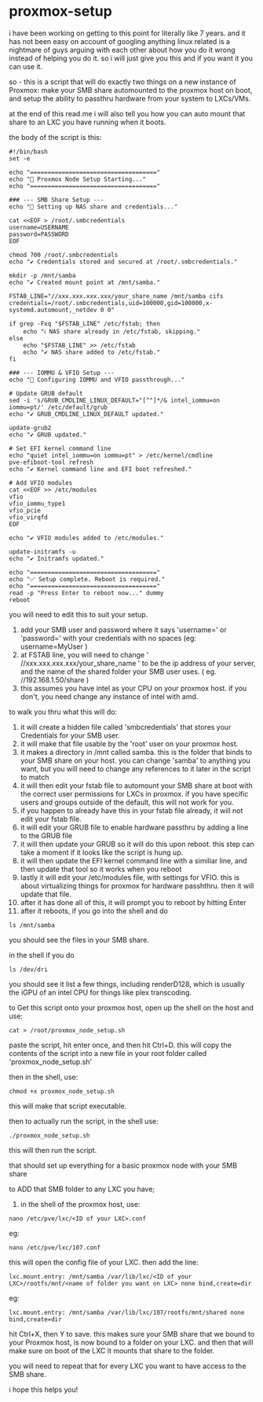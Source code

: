 # proxmox-setup

i have been working on getting to this point for literally like 7 years. and it has not been easy on account of googling anything linux related is a nightmare of guys arguing with each other about how you do it wrong instead of helping you do it. so i will just give you this and if you want it you can use it.

so - this is a script that will do exactly two things on a new instance of Proxmox: make your SMB share automounted to the proxmox host on boot, and setup the ability to passthru hardware from your system to LXCs/VMs. 

at the end of this read.me i will also tell you how you can auto mount that share to an LXC you have running when it boots.

the body of the script is this:

```
#!/bin/bash
set -e

echo "===================================="
echo "🔧 Proxmox Node Setup Starting..."
echo "===================================="

### --- SMB Share Setup ---
echo "📁 Setting up NAS share and credentials..."

cat <<EOF > /root/.smbcredentials
username=USERNAME
password=PASSWORD
EOF

chmod 700 /root/.smbcredentials
echo "✔️ Credentials stored and secured at /root/.smbcredentials."

mkdir -p /mnt/samba
echo "✔️ Created mount point at /mnt/samba."

FSTAB_LINE="//xxx.xxx.xxx.xxx/your_share_name /mnt/samba cifs credentials=/root/.smbcredentials,uid=100000,gid=100000,x-systemd.automount,_netdev 0 0"

if grep -Fxq "$FSTAB_LINE" /etc/fstab; then
    echo "ℹ️ NAS share already in /etc/fstab, skipping."
else
    echo "$FSTAB_LINE" >> /etc/fstab
    echo "✔️ NAS share added to /etc/fstab."
fi

### --- IOMMU & VFIO Setup ---
echo "🧩 Configuring IOMMU and VFIO passthrough..."

# Update GRUB default
sed -i 's/GRUB_CMDLINE_LINUX_DEFAULT="[^"]*/& intel_iommu=on iommu=pt/' /etc/default/grub
echo "✔️ GRUB_CMDLINE_LINUX_DEFAULT updated."

update-grub2
echo "✔️ GRUB updated."

# Set EFI kernel command line
echo "quiet intel_iommu=on iommu=pt" > /etc/kernel/cmdline
pve-efiboot-tool refresh
echo "✔️ Kernel command line and EFI boot refreshed."

# Add VFIO modules
cat <<EOF >> /etc/modules
vfio
vfio_iommu_type1
vfio_pcie
vfio_virqfd
EOF

echo "✔️ VFIO modules added to /etc/modules."

update-initramfs -u
echo "✔️ Initramfs updated."

echo "===================================="
echo "✅ Setup complete. Reboot is required."
echo "===================================="
read -p "Press Enter to reboot now..." dummy
reboot
```
you will need to edit this to suit your setup. 
1. add your SMB user and password where it says 'username=' or 'password=' with your credentials with no spaces (eg: username=MyUser )
2. at FSTAB line, you will need to change ' //xxx.xxx.xxx.xxx/your_share_name ' to be the ip address of your server, and the name of the shared folder your SMB user uses. ( eg. //192.168.1.50/share )
3. this assumes you have intel as your CPU on your proxmox host. if you don't, you need change any instance of intel with amd.

to walk you thru what this will do:

1. it will create a hidden file called 'smbcredentials' that stores your Credentials for your SMB user.
2. it will make that file usable by the 'root' user on your proxmox host.
3. it makes a directory in /mnt called samba. this is the folder that binds to your SMB share on your host. you can change 'samba' to anything you want, but you will need to change any references to it later in the script to match
4. it will then edit your fstab file to automount your SMB share at boot with the correct user permissions for LXCs in proxmox. if you have specific users and groups outside of the default, this will not work for you.
5. if you happen to already have this in your fstab file already, it will not edit your fstab file.
6. it will edit your GRUB file to enable hardware passthru by adding a line to the GRUB file
7. it will then update your GRUB so it will do this upon reboot. this step can take a moment if it looks like the script is hung up.
8. it will then update the EFI kernel command line with a similiar line, and then update that tool so it works when you reboot
9. lastly it will edit your /etc/modules file, with settings for VFIO. this is about virtualizing things for proxmox for hardware passhthru. then it will update that file.
10. after it has done all of this, it will prompt you to reboot by hitting Enter
11. after it reboots, if you go into the shell and do
```
ls /mnt/samba
```
you should see the files in your SMB share.

in the shell if you do

```
ls /dev/dri
```
you should see it list a few things, including renderD128, which is usually the iGPU of an intel CPU for things like plex transcoding.

to Get this script onto your proxmox host, open up the shell on the host and use:
```
cat > /root/proxmox_node_setup.sh
```

paste the script, hit enter once, and then hit Ctrl+D. this will copy the contents of the script into a new file in your root folder called 'proxmox_node_setup.sh'

then in the shell, use:
```
chmod +x proxmox_node_setup.sh
```

this will make that script executable. 

then to actually run the script, in the shell use:
```
./proxmox_node_setup.sh
```

this will then run the script.

that should set up everything for a basic proxmox node with your SMB share

to ADD that SMB folder to any LXC you have;

1. in the shell of the proxmox host, use:
```
nano /etc/pve/lxc/<ID of your LXC>.conf
```
eg:
```
nano /etc/pve/lxc/107.conf
```
this will open the config file of your LXC. then add the line:
```
lxc.mount.entry: /mnt/samba /var/lib/lxc/<ID of your LXC>/rootfs/mnt/<name of folder you want on LXC> none bind,create=dir
```
eg:
```
lxc.mount.entry: /mnt/samba /var/lib/lxc/107/rootfs/mnt/shared none bind,create=dir
```
hit Ctrl+X, then Y to save. this makes sure your SMB share that we bound to your Proxmox host, is now bound to a folder on your LXC. and then that will make sure on boot of the LXC it mounts that share to the folder.

you will need to repeat that for every LXC you want to have access to the SMB share.

i hope this helps you! 
